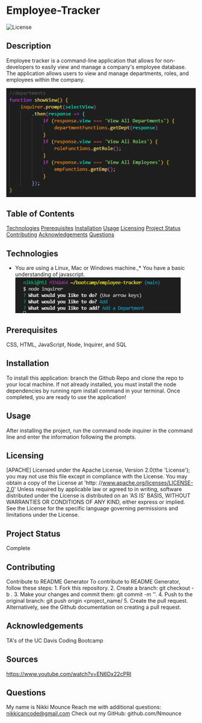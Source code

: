 # Employee-Tracker
![License](https://img.shields.io/badge/License-Apache%202.0-blue.svg)

## Description
Employee tracker is a command-line application that allows for non-developers to
easily view and manage a company's employee database. The application allows
users to view and manage departments, roles, and employees within the company.

![](Images/code-snippet.PNG)

## Table of Contents
[Technologies](#technologies)
[Prerequisites](#prerequisites)
[Installation](#installation)
[Usage](#usage)
[Licensing](#licensing)
[Project Status](#projectStatus)
[Contributing](#contributing)
[Acknowledgements](#acknowledgements)
[Questions](#questions)

## Technologies
* You are using a Linux, Mac or Windows machine.,* You have a basic
  understanding of javascript.
![](Images/command-snippet.PNG)

## Prerequisites
CSS, HTML, JavaScript, Node, Inquirer, and SQL

## Installation
To install this application: branch the Github Repo and clone the repo to your local machine. 
If not already installed, you must install the node dependencies
by running npm install command in your terminal. Once completed,
you are ready to use the application!

## Usage
After installing the project, run the command node inquirer in the command line and enter the  information following the prompts.


## Licensing
[APACHE] Licensed under the Apache License, Version 2.0(the 'License'); you may not use this file except in compliance with the License. You may obtain a copy of the License at 'http: //www.apache.org/licenses/LICENSE-2.0' Unless required by applicable law or agreed to in writing, software distributed under the License is distributed on an 'AS IS' BASIS, WITHOUT WARRANTIES OR CONDITIONS OF ANY KIND, either express or implied. See the License for the specific language governing permissions and limitations under the License.

## Project Status
Complete

## Contributing
Contribute to README Generator
            To contribute to README Generator, follow these steps:
                1. Fork this repository.
                2. Create a branch: git checkout -b <branch name>.
                3. Make your changes and commit them: git commit -m '<commit message>'.
                4. Push to the original branch: git push origin <project_name/<location>
                5. Create the pull request.
                Alternatively, see the Github documentation on creating a pull request.

## Acknowledgements
TA's of the UC Davis Coding Bootcamp

## Sources
 https://www.youtube.com/watch?v=EN6Dx22cPRI

## Questions
My name is Nikki Mounce
Reach me with additional questions: nikkicancode@gmail.com
Check out my GitHub: github.com/Nmounce